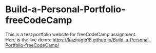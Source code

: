 # Build-a-Personal-Portfolio-freeCodeCamp
This is a test portfolio website for freeCodeCamp assignment.<br>
Here is the live demo: https://kaziragib18.github.io/Build-a-Personal-Portfolio-freeCodeCamp/
